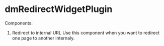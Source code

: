 dmRedirectWidgetPlugin
======================

Components:

1. Redirect to internal URL
   Use this component when you want to redirect one page to another internaly.

